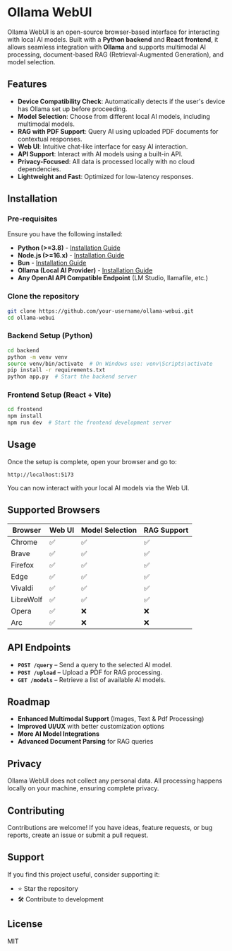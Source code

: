 # Ollama WebUI

Ollama WebUI is an open-source browser-based interface for interacting with local AI models. Built with a **Python backend** and **React frontend**, it allows seamless integration with **Ollama** and supports multimodal AI processing, document-based RAG (Retrieval-Augmented Generation), and model selection.

## Features

- **Device Compatibility Check**: Automatically detects if the user's device has Ollama set up before proceeding.
- **Model Selection**: Choose from different local AI models, including multimodal models.
- **RAG with PDF Support**: Query AI using uploaded PDF documents for contextual responses.
- **Web UI**: Intuitive chat-like interface for easy AI interaction.
- **API Support**: Interact with AI models using a built-in API.
- **Privacy-Focused**: All data is processed locally with no cloud dependencies.
- **Lightweight and Fast**: Optimized for low-latency responses.

## Installation

### Pre-requisites
Ensure you have the following installed:
- **Python (>=3.8)** - [Installation Guide](https://www.python.org/downloads/)
- **Node.js (>=16.x)** - [Installation Guide](https://nodejs.org/)
- **Bun** - [Installation Guide](https://bun.sh/)
- **Ollama (Local AI Provider)** - [Installation Guide](https://ollama.ai/)
- **Any OpenAI API Compatible Endpoint** (LM Studio, llamafile, etc.)

### Clone the repository
```bash
git clone https://github.com/your-username/ollama-webui.git
cd ollama-webui
```

### Backend Setup (Python)
```bash
cd backend
python -m venv venv
source venv/bin/activate  # On Windows use: venv\Scripts\activate
pip install -r requirements.txt
python app.py  # Start the backend server
```

### Frontend Setup (React + Vite)
```bash
cd frontend
npm install
npm run dev  # Start the frontend development server
```

## Usage

Once the setup is complete, open your browser and go to:
```
http://localhost:5173
```
You can now interact with your local AI models via the Web UI.

## Supported Browsers

| Browser    | Web UI | Model Selection | RAG Support |
|------------|--------|----------------|-------------|
| Chrome     | ✅     | ✅             | ✅          |
| Brave      | ✅     | ✅             | ✅          |
| Firefox    | ✅     | ✅             | ✅          |
| Edge       | ✅     | ✅             | ✅          |
| Vivaldi    | ✅     | ✅             | ✅          |
| LibreWolf  | ✅     | ✅             | ✅          |
| Opera      | ✅     | ❌             | ❌          |
| Arc        | ✅     | ❌             | ❌          |

## API Endpoints

- **`POST /query`** – Send a query to the selected AI model.
- **`POST /upload`** – Upload a PDF for RAG processing.
- **`GET /models`** – Retrieve a list of available AI models.

## Roadmap
- **Enhanced Multimodal Support** (Images, Text & Pdf Processing)
- **Improved UI/UX** with better customization options
- **More AI Model Integrations**
- **Advanced Document Parsing** for RAG queries

## Privacy
Ollama WebUI does not collect any personal data. All processing happens locally on your machine, ensuring complete privacy.

## Contributing
Contributions are welcome! If you have ideas, feature requests, or bug reports, create an issue or submit a pull request.

## Support
If you find this project useful, consider supporting it:
- ⭐ Star the repository
- 🛠️ Contribute to development


## License
MIT



